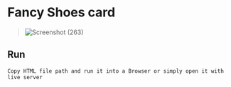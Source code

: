 # Fancy Shoes card

>![Screenshot (263)](https://user-images.githubusercontent.com/96475717/147575193-92bb78c5-2905-4dee-bcc9-f0d4bdf61861.png)

## Run 

```
Copy HTML file path and run it into a Browser or simply open it with live server
```
